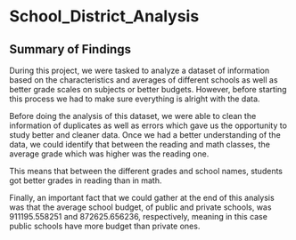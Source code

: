 # School_District_Analysis
## Summary of Findings
During this project, we were tasked to analyze a dataset of information based on the characteristics and averages of different schools as well as better grade scales on subjects or better budgets. However, before starting this process we had to make sure everything is alright with the data.

Before doing the analysis of this dataset, we were able to clean the information of duplicates as well as errors which gave us the opportunity to study better and cleaner data. Once we had a better understanding of the data, we could identify that between the reading and math classes, the average grade which was higher was the reading one.

This means that between the different grades and school names, students got better grades in reading than in math.

Finally, an important fact that we could gather at the end of this analysis was that the average school budget, of public and private schools, was 911195.558251 and 872625.656236, respectively, meaning in this case public schools have more budget than private ones.
